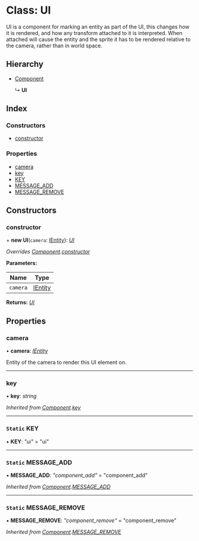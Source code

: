 
# Class: UI

UI is a component for marking an entity as part of the UI,
this changes how it is rendered, and how any transform
attached to it is interpreted. When attached will cause
the entity and the sprite it has to be rendered relative
to the camera, rather than in world space.

## Hierarchy

* [Component](component.md)

  ↳ **UI**

## Index

### Constructors

* [constructor](ui.md#constructor)

### Properties

* [camera](ui.md#camera)
* [key](ui.md#key)
* [KEY](ui.md#static-key)
* [MESSAGE_ADD](ui.md#static-message_add)
* [MESSAGE_REMOVE](ui.md#static-message_remove)

## Constructors

###  constructor

\+ **new UI**(`camera`: [IEntity](../interfaces/ientity.md)): *[UI](ui.md)*

*Overrides [Component](component.md).[constructor](component.md#constructor)*

**Parameters:**

Name | Type |
------ | ------ |
`camera` | [IEntity](../interfaces/ientity.md) |

**Returns:** *[UI](ui.md)*

## Properties

###  camera

• **camera**: *[IEntity](../interfaces/ientity.md)*

Entity of the camera to render this UI element on.

___

###  key

• **key**: *string*

*Inherited from [Component](component.md).[key](component.md#key)*

___

### `Static` KEY

▪ **KEY**: *"ui"* = "ui"

___

### `Static` MESSAGE_ADD

▪ **MESSAGE_ADD**: *"component_add"* = "component_add"

*Inherited from [Component](component.md).[MESSAGE_ADD](component.md#static-message_add)*

___

### `Static` MESSAGE_REMOVE

▪ **MESSAGE_REMOVE**: *"component_remove"* = "component_remove"

*Inherited from [Component](component.md).[MESSAGE_REMOVE](component.md#static-message_remove)*
